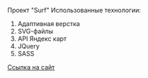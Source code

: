 Проект "Surf"
Использованные технологии:
1) Адаптивная верстка
2) SVG-файлы
3) API Яндекс карт
4) JQuery
5) SASS

[Ссылка на сайт](https://maxvertya.github.io/Surf/surf/index.html)
